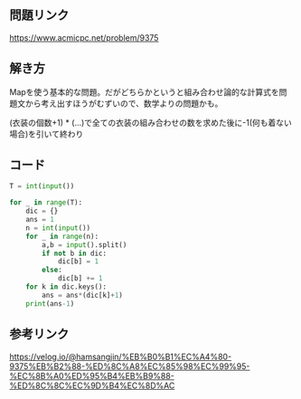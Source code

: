 ## 問題リンク
https://www.acmicpc.net/problem/9375

## 解き方
Mapを使う基本的な問題。だがどちらかというと組み合わせ論的な計算式を問題文から考え出すほうがむずいので、数学よりの問題かも。

(衣装の個数+1) * (...)で全ての衣装の組み合わせの数を求めた後に-1(何も着ない場合)を引いて終わり

## コード
```python
T = int(input())

for _ in range(T):
    dic = {}
    ans = 1
    n = int(input())
    for _ in range(n):
        a,b = input().split()
        if not b in dic:
            dic[b] = 1
        else:
            dic[b] += 1
    for k in dic.keys():
        ans = ans*(dic[k]+1)
    print(ans-1)
```

## 参考リンク
https://velog.io/@hamsangjin/%EB%B0%B1%EC%A4%80-9375%EB%B2%88-%ED%8C%A8%EC%85%98%EC%99%95-%EC%8B%A0%ED%95%B4%EB%B9%88-%ED%8C%8C%EC%9D%B4%EC%8D%AC
